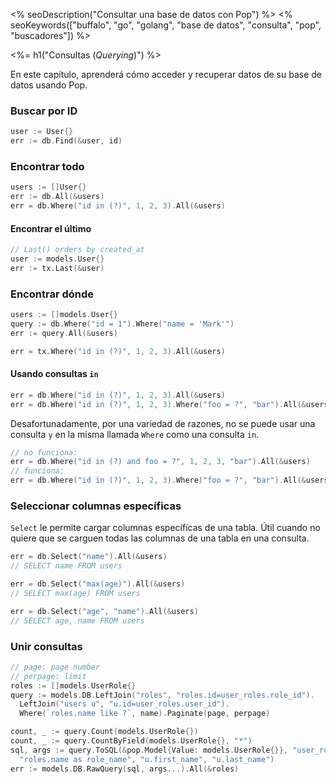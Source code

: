 <% seoDescription("Consultar una base de datos con Pop") %>
<% seoKeywords(["buffalo", "go", "golang", "base de datos", "consulta", "pop", "buscadores"]) %>

<%= h1("Consultas (_Querying_)") %>

En este capítulo, aprenderá cómo acceder y recuperar datos de su base de datos usando Pop.

### Buscar por ID

```go
user := User{}
err := db.Find(&user, id)
```

### Encontrar todo

```go
users := []User{}
err := db.All(&users)
err = db.Where("id in (?)", 1, 2, 3).All(&users)
```

#### Encontrar el último

```go
// Last() orders by created_at
user := models.User{}
err := tx.Last(&user)
```

### Encontrar dónde

```go
users := []models.User{}
query := db.Where("id = 1").Where("name = 'Mark'")
err := query.All(&users)

err = tx.Where("id in (?)", 1, 2, 3).All(&users)
```

#### Usando consultas `in`

```go
err = db.Where("id in (?)", 1, 2, 3).All(&users)
err = db.Where("id in (?)", 1, 2, 3).Where("foo = ?", "bar").All(&users)
```

Desafortunadamente, por una variedad de razones, no se puede usar una consulta `y` en la misma llamada `Where` como una consulta `in`.

```go
// no funciona:
err = db.Where("id in (?) and foo = ?", 1, 2, 3, "bar").All(&users)
// funciona:
err = db.Where("id in (?)", 1, 2, 3).Where("foo = ?", "bar").All(&users)
```

### Seleccionar columnas específicas

`Select` le permite cargar columnas específicas de una tabla. Útil cuando no quiere que se carguen todas las columnas de una tabla en una consulta.

```go
err = db.Select("name").All(&users)
// SELECT name FROM users

err = db.Select("max(age)").All(&users)
// SELECT max(age) FROM users

err = db.Select("age", "name").All(&users)
// SELECT age, name FROM users
```

### Unir consultas

```go
// page: page number
// perpage: limit
roles := []models.UserRole{}
query := models.DB.LeftJoin("roles", "roles.id=user_roles.role_id").
  LeftJoin("users u", "u.id=user_roles.user_id").
  Where(`roles.name like ?`, name).Paginate(page, perpage)

count, _ := query.Count(models.UserRole{})
count, _ := query.CountByField(models.UserRole{}, "*")
sql, args := query.ToSQL(&pop.Model{Value: models.UserRole{}}, "user_roles.*",
  "roles.name as role_name", "u.first_name", "u.last_name")
err := models.DB.RawQuery(sql, args...).All(&roles)
```
